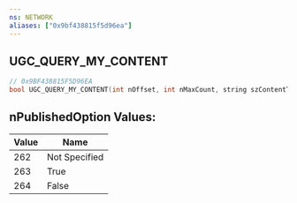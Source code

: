 ```yaml
---
ns: NETWORK
aliases: ["0x9bf438815f5d96ea"]
---
```

## UGC_QUERY_MY_CONTENT

```c
// 0x9BF438815F5D96EA
bool UGC_QUERY_MY_CONTENT(int nOffset, int nMaxCount, string szContentType, int nPublishedOption, int nMissionType, int nOpenOption);
```

## nPublishedOption Values:
| Value | Name |
| --- | --- |
| 262 | Not Specified |
| 263 | True |
| 264 | False |

